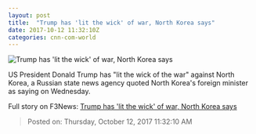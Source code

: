 ```yaml
---
layout: post
title:  "Trump has 'lit the wick' of war, North Korea says"
date: 2017-10-12 11:32:10Z
categories: cnn-com-world
---
```


![Trump has 'lit the wick' of war, North Korea says](http://i2.cdn.cnn.com/cnnnext/dam/assets/170924091247-ri-yong-ho-unga-super-tease.jpg)

US President Donald Trump has "lit the wick of the war" against North Korea, a Russian state news agency quoted North Korea's foreign minister as saying on Wednesday.


Full story on F3News: [Trump has 'lit the wick' of war, North Korea says](http://www.f3nws.com/n/hqkVHG)

> Posted on: Thursday, October 12, 2017 11:32:10 AM

